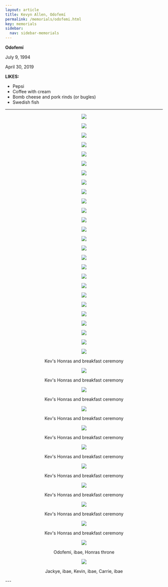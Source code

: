 ```yaml
---
layout: article
title: Kevyn Allen, Odofemí
permalink: /memorials/odofemi.html
key: memorials
sidebar:
  nav: sidebar-memorials
---
```


**Odofemí**

July 9, 1994

April 30, 2019


**LIKES:**
- Pepsi
- Coffee with cream
- Bomb cheese and pork rinds (or bugles)
- Swedish fish




---





<div class="swiper my-3 swiper-demo swiper-demo--image swiper-demo--3">
  <div class="swiper__wrapper"><div class="swiper__slide"><center><img class="image image--md" src="odofemi/2671413045_d9a9335918_k.jpg"/> <p></p></center></div>
    <div class="swiper__slide"><center><img class="image image--md" src="odofemi/68651311_1283580031820582_4461637204183089152_n.jpg"/> <p></p></center></div>
    <div class="swiper__slide"><center><img class="image image--md" src="odofemi/3713477579_017c4f999b_k.jpg"/> <p></p></center></div>
    <div class="swiper__slide"><center><img class="image image--md" src="odofemi/68702227_1284342435077675_1212484669413523456_n.jpg"/> <p></p></center></div>
    <div class="swiper__slide"><center><img class="image image--md" src="odofemi/3714287210_9685e81f0c_k.jpg"/> <p></p></center></div>
    <div class="swiper__slide"><center><img class="image image--md" src="odofemi/68748720_1284342521744333_3031744124924461056_n.jpg"/> <p></p></center></div>
    <div class="swiper__slide"><center><img class="image image--md" src="odofemi/3714330400_1d52453416_k.jpg"/> <p></p></center></div>
    <div class="swiper__slide"><center><img class="image image--md" src="odofemi/68848217_1284342738410978_7797313616067166208_n.jpg"/> <p></p></center></div>
    <div class="swiper__slide"><center><img class="image image--md" src="odofemi/49567332_10156720220100049_8321071851178557440_n.jpg"/> <p></p></center></div>
    <div class="swiper__slide"><center><img class="image image--md" src="odofemi/68860922_1283026591875926_1777050380941656064_n.jpg"/> <p></p></center></div>
    <div class="swiper__slide"><center><img class="image image--md" src="odofemi/52840234_10156833116040049_7802394046982258688_n.jpg"/> <p></p></center></div>
    <div class="swiper__slide"><center><img class="image image--md" src="odofemi/68987536_1284342505077668_595694311639613440_n.jpg"/> <p></p></center></div>
    <div class="swiper__slide"><center><img class="image image--md" src="odofemi/68272839_1283066808538571_2329935727044853760_n.jpg"/> <p></p></center></div>
    <div class="swiper__slide"><center><img class="image image--md" src="odofemi/69227801_1284342445077674_4971456410698121216_n.jpg"/> <p></p></center></div>
    <div class="swiper__slide"><center><img class="image image--md" src="odofemi/68300812_1283026571875928_2932200831841206272_n.jpg"/> <p></p></center></div>
    <div class="swiper__slide"><center><img class="image image--md" src="odofemi/69233492_1284342571744328_994498904294686720_n.jpg"/> <p></p></center></div>
    <div class="swiper__slide"><center><img class="image image--md" src="odofemi/68448532_1284342708410981_6388087610199244800_n.jpg"/> <p></p></center></div>
    <div class="swiper__slide"><center><img class="image image--md" src="odofemi/69334814_1284342745077644_8252010546585403392_n.jpg"/> <p></p></center></div>
    <div class="swiper__slide"><center><img class="image image--md" src="odofemi/68510857_1283066815205237_5861681111138041856_n.jpg"/> <p></p></center></div>
    <div class="swiper__slide"><center><img class="image image--md" src="odofemi/69415003_1283579768487275_6510354248100741120_n.jpg"/> <p></p></center></div>
    <div class="swiper__slide"><center><img class="image image--md" src="odofemi/68543889_1284342585077660_6470003807743901696_n.jpg"/> <p></p></center></div>
    <div class="swiper__slide"><center><img class="image image--md" src="odofemi/69518391_1283579798487272_4182004875816599552_n.jpg"/> <p></p></center></div>
    <div class="swiper__slide"><center><img class="image image--md" src="odofemi/68544499_1283026531875932_4699618799433809920_n.jpg"/> <p></p></center></div>
    <div class="swiper__slide"><center><img class="image image--md" src="odofemi/98515115_b76fea9d95_b.jpg"/> <p></p></center></div>
    <div class="swiper__slide"><center><img class="image image--md" src="odofemi/68595312_1283026518542600_6022216702215847936_n.jpg"/> <p></p></center></div>
    <div class="swiper__slide"><center><img class="image image--md" src="odofemi/honras1.jpg"/> <p>Kev's Honras and breakfast ceremony</p></center></div>
    <div class="swiper__slide"><center><img class="image image--md" src="odofemi/honras2.jpg"/> <p>Kev's Honras and breakfast ceremony</p></center></div>
    <div class="swiper__slide"><center><img class="image image--md" src="odofemi/honras3.jpg"/> <p>Kev's Honras and breakfast ceremony</p></center></div>
    <div class="swiper__slide"><center><img class="image image--md" src="odofemi/honras4.jpg"/> <p>Kev's Honras and breakfast ceremony</p></center></div>
    <div class="swiper__slide"><center><img class="image image--md" src="odofemi/honras5.jpg"/> <p>Kev's Honras and breakfast ceremony</p></center></div>
    <div class="swiper__slide"><center><img class="image image--md" src="odofemi/honras6.jpg"/> <p>Kev's Honras and breakfast ceremony</p></center></div>
    <div class="swiper__slide"><center><img class="image image--md" src="odofemi/honras7.jpg"/> <p>Kev's Honras and breakfast ceremony</p></center></div>
    <div class="swiper__slide"><center><img class="image image--md" src="odofemi/honras8.jpg"/> <p>Kev's Honras and breakfast ceremony</p></center></div>
    <div class="swiper__slide"><center><img class="image image--md" src="odofemi/honras9.jpg"/> <p>Kev's Honras and breakfast ceremony</p></center></div>
    <div class="swiper__slide"><center><img class="image image--md" src="odofemi/honras10.jpg"/> <p>Kev's Honras and breakfast ceremony</p></center></div>
    <div class="swiper__slide"><center><img class="image image--md" src="odofemi/Kev_Honras_throne.jpg"/> <p>Odofemi, ibae, Honras throne</p></center></div>
    <div class="swiper__slide"><center><img class="image image--md" src="odofemi/Jackye_Kevin_Carrie.jpg"/> <p>Jackye, ibae, Kevin, ibae, Carrie, ibae</p></center></div>

  </div>
  <div class="swiper__button swiper__button--prev fas fa-chevron-left"></div>
  <div class="swiper__button swiper__button--next fas fa-chevron-right"></div>
</div>
---




<script>
  {%- include scripts/lib/swiper.js -%}
  var SOURCES = window.TEXT_VARIABLES.sources;
  window.Lazyload.js(SOURCES.jquery, function() {
    $('.swiper-demo--0').swiper();
    $('.swiper-demo--1').swiper();
    $('.swiper-demo--2').swiper();
    $('.swiper-demo--3').swiper();
    $('.swiper-demo--4').swiper({ animation: false });
  });
</script>
